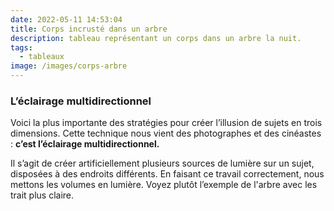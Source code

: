 ```yaml
---
date: 2022-05-11 14:53:04
title: Corps incrusté dans un arbre
description: tableau représentant un corps dans un arbre la nuit.
tags:
  - tableaux
image: /images/corps-arbre
---
```

### L’éclairage multidirectionnel

Voici la plus importante des stratégies pour créer l’illusion de sujets en trois dimensions.
Cette technique nous vient des photographes et des cinéastes : **c’est l’éclairage multidirectionnel.**

Il s’agit de créer artificiellement plusieurs sources de lumière sur un sujet, disposées à des endroits différents. En faisant ce travail correctement, nous mettons les volumes en lumière. Voyez plutôt l’exemple de l'arbre avec les trait plus claire.
